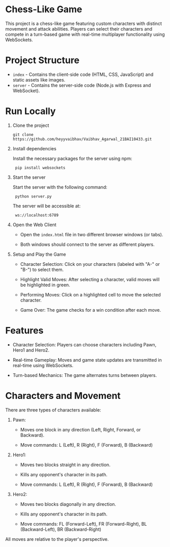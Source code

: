 # Chess-Like Game
This project is a chess-like game featuring custom characters with distinct movement and attack abilities. Players can select their characters and compete in a turn-based game with real-time multiplayer functionality using WebSockets.
# Project Structure

* ```index```  - Contains the client-side code (HTML, CSS, JavaScript) and static assets like images.
* ```server``` - Contains the server-side code (Node.js with Express and WebSocket).

# Run Locally

1. Clone the project

       git clone https://github.com/heyyvaibhav/Vaibhav_Agarwal_21BAI10433.git

2. Install dependencies

    Install the necessary packages for the server using npm:

        pip install websockets
3. Start the server

    Start the server with the following command:

        python server.py
    
    The server will be accessible at:

        ws://localhost:6789

4. Open the Web Client
   
    * Open the ```index.html``` file in two different browser windows (or tabs).
      
    * Both windows should connect to the server as different players.
      
5. Setup and Play the Game
   
    * Character Selection: Click on your characters (labeled with "A-" or "B-") to select them.
      
    * Highlight Valid Moves: After selecting a character, valid moves will be highlighted in green.
    
    * Performing Moves: Click on a highlighted cell to move the selected character.
    
    * Game Over: The game checks for a win condition after each move.

  # Features

  * Character Selection: Players can choose characters including Pawn, Hero1 and Hero2.

  * Real-time Gameplay: Moves and game state updates are transmitted in real-time using WebSockets.

  * Turn-based Mechanics: The game alternates turns between players.

# Characters and Movement

There are three types of characters available:

1. Pawn:

    * Moves one block in any direction (Left, Right, Forward, or Backward).

    * Move commands: L (Left), R (Right), F (Forward), B (Backward)

2. Hero1:

    * Moves two blocks straight in any direction.

    * Kills any opponent's character in its path.

    * Move commands: L (Left), R (Right), F (Forward), B (Backward)

3. Hero2:

    * Moves two blocks diagonally in any direction.

    * Kills any opponent's character in its path.

    * Move commands: FL (Forward-Left), FR (Forward-Right), BL (Backward-Left), BR (Backward-Right)
      

All moves are relative to the player's perspective.
